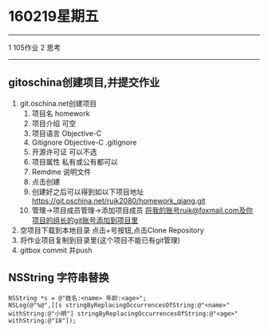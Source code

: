 # 160219星期五
***
1 105作业
2 思考

***
## gitoschina创建项目,并提交作业

1. git.oschina.net创建项目 
    1. 项目名 homework
    2. 项目介绍 可空
    3. 项目语言 Objective-C
    4. Gitignore Objective-C .gitignore
    5. 开源许可证 可以不选
    6. 项目属性 私有或公有都可以
    7. Remdme 说明文件
    8. 点击创建
    9. 创建好之后可以得到如以下项目地址 https://git.oschina.net/ruik2080/homework_qiang.git
    10. 管理->项目成员管理->添加项目成员
         将我的账号ruik@foxmail.com及你项目的组长的git账号添加到项目里
2. 空项目下载到本地目录
    点击+号按钮,点击Clone Repository
3. 将作业项目复制到目录里(这个项目不能已有git管理)
4. gitbox commit 并push


## NSString 字符串替换
```objc
NSString *s = @"姓名:<name> 年龄:<age>";
NSLog(@"%@",[[s stringByReplacingOccurrencesOfString:@"<name>" withString:@"小明"] stringByReplacingOccurrencesOfString:@"<age>" withString:@"18"]);
```
